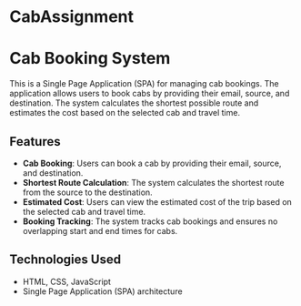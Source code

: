 # CabAssignment

# Cab Booking System

This is a Single Page Application (SPA) for managing cab bookings. The application allows users to book cabs by providing their email, source, and destination. The system calculates the shortest possible route and estimates the cost based on the selected cab and travel time.

## Features

- **Cab Booking**: Users can book a cab by providing their email, source, and destination.
- **Shortest Route Calculation**: The system calculates the shortest route from the source to the destination.
- **Estimated Cost**: Users can view the estimated cost of the trip based on the selected cab and travel time.
- **Booking Tracking**: The system tracks cab bookings and ensures no overlapping start and end times for cabs.

## Technologies Used

- HTML, CSS, JavaScript
- Single Page Application (SPA) architecture

